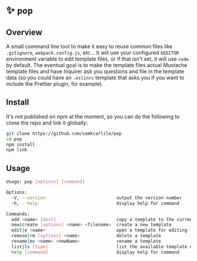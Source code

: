 # ✨ `pop`

## Overview

A small command line tool to make it easy to reuse common files like `.gitignore`, `webpack.config.js`, etc...
It will use your configured `$EDITOR` environment variable to edit template files, or if that isn't set, it will use `code` by default. The eventual goal is to make the template files actual Mustache template files and have Inquirer ask you questions and file in the template data (so you could have an `.eslinrc` template that asks you if you want to include the Prettier plugin, for example).

## Install

It's not published on npm at the moment, so you can do the following to clone the repo and link it globally:

```sh
git clone https://github.com/samkcarlile/pop
cd pop
npm install
npm link
```

## Usage

```sh
Usage: pop [options] [command]

Options:
  -V, --version                           output the version number
  -h, --help                              display help for command

Commands:
  add <name> [dest]                       copy a template to the current directory
  new|create [options] <name> <filename>  create a new template
  edit|e <name>                           open a template for editing
  remove|rm [options] <name>              delete a template
  rename|mv <name> <newName>              rename a template
  list|ls [type]                          list the available template names
  help [command]                          display help for command
```

